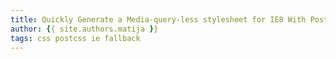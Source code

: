 ```yaml
---
title: Quickly Generate a Media-query-less stylesheet for IE8 With PostCSS
author: {{ site.authors.matija }}
tags: css postcss ie fallback
---
```

